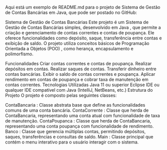 
Aqui está um exemplo de README.md para o projeto de Sistema de Gestão de Contas Bancárias em Java, que pode ser postado no GitHub:

Sistema de Gestão de Contas Bancárias
Este projeto é um Sistema de Gestão de Contas Bancárias simples, desenvolvido em Java , que permite a criação e gerenciamento de contas correntes e contas de poupança. Ele oferece funcionalidades como depósito, saque, transferência entre contas e exibição de saldo. O projeto utiliza conceitos básicos de Programação Orientada a Objetos (POO) , como herança, encapsulamento e polimorfismo.

Funcionalidades
Criar contas correntes e contas de poupança.
Realizar depósitos em contas.
Realizar saques de contas.
Transferir dinheiro entre contas bancárias.
Exibir o saldo de contas correntes e poupança.
Aplicar rendimento em contas de poupança e cobrar taxa de manutenção em contas correntes.
Tecnologias Utilizadas
Java 11 ou superior
Eclipse IDE ou qualquer IDE compatível com Java (IntelliJ, NetBeans, etc.)
Estrutura do Projeto
O projeto é composto pelas seguintes classes:

ContaBancaria : Classe abstrata base que define as funcionalidades comuns de uma conta bancária.
ContaCorrente : Classe que herda de ContaBancaria, representando uma conta atual com funcionalidade de taxa de manutenção.
ContaPoupanca : Classe que herda de ContaBancaria, representando uma conta poupança com funcionalidade de rendimento.
Banco : Classe que gerencia múltiplas contas, permitindo depósitos, saques, transferências e consultas de saldo.
Main : Classe principal que contém o menu interativo para o usuário interagir com o sistema.
